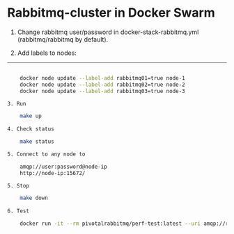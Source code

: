# Rabbitmq-cluster in Docker Swarm

1. Change rabbitmq user/password in docker-stack-rabbitmq.yml (rabbitmq/rabbitmq by default).

2. Add labels to nodes: 

-------------

```bash

    docker node update --label-add rabbitmq01=true node-1
    docker node update --label-add rabbitmq02=true node-2
    docker node update --label-add rabbitmq03=true node-3

3. Run

    make up
    
4. Check status 

    make status

5. Connect to any node to 

    amqp://user:password@node-ip
    http://node-ip:15672/

5. Stop

    make down
    
6. Test

    docker run -it --rm pivotalrabbitmq/perf-test:latest --uri amqp://rabbitmq:rabbitmq@node-ip
